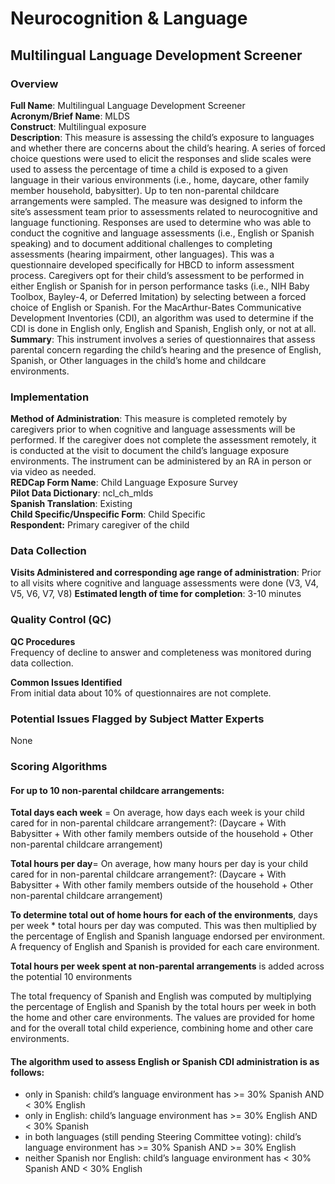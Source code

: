 # Neurocognition & Language

## Multilingual Language Development Screener
### Overview
**Full Name**: Multilingual Language Development Screener    
**Acronym/Brief Name**: MLDS    
**Construct**: Multilingual exposure       
**Description**: This measure is assessing the child’s exposure to languages and whether there are concerns about the child’s hearing. A series of forced choice questions were used to elicit the responses and slide scales were used to assess the percentage of time a child is exposed to a given language in their various environments (i.e., home, daycare, other family member household, babysitter). Up to ten non-parental childcare arrangements were sampled. The measure was designed to inform the site’s assessment team prior to assessments related to neurocognitive and language functioning. Responses are used to determine who was able to conduct the cognitive and language assessments (i.e., English or Spanish speaking) and to document additional challenges to completing assessments (hearing impairment, other languages). This was a questionnaire developed specifically for HBCD to inform assessment process. Caregivers opt for their child’s assessment to be performed in either English or Spanish for in person performance tasks (i.e., NIH Baby Toolbox, Bayley-4, or Deferred Imitation) by selecting between a forced choice of English or Spanish. For the MacArthur-Bates Communicative Development Inventories (CDI), an algorithm was used to determine if the CDI is done in English only, English and Spanish,  English only, or not at all.   
**Summary**: This instrument involves a series of questionnaires that assess parental concern regarding the child’s hearing and the presence of English, Spanish, or Other languages in the child’s home and childcare environments. 

### Implementation
**Method of Administration**: This measure is completed remotely by caregivers prior to when cognitive and language assessments will be performed. If the caregiver does not complete the assessment remotely, it is conducted at the visit to document the child’s language exposure environments. The instrument can be administered by an RA in person or via video as needed.    
**REDCap Form Name**: Child Language Exposure Survey    
**Pilot Data Dictionary**: ncl_ch_mlds  
**Spanish Translation**: Existing   
**Child Specific/Unspecific Form**: Child Specific  
**Respondent:** Primary caregiver of the child

### Data Collection
**Visits Administered and corresponding age range of administration**: Prior to all visits where cognitive and language assessments were done (V3, V4, V5, V6, V7, V8) 
**Estimated length of time for completion**: 3-10 minutes

### Quality Control (QC)
**QC Procedures**   
Frequency of decline to answer and completeness was monitored during data collection.

**Common Issues Identified**    
From initial data about 10% of questionnaires are not complete.

### Potential Issues Flagged by Subject Matter Experts
None

### Scoring Algorithms
#### For up to 10 non-parental childcare arrangements: 

**Total days each week** = On average, how days each week is your child cared for in non-parental childcare arrangement?:  (Daycare + With Babysitter + With other family members outside of the household + Other non-parental childcare arrangement)

**Total hours per day**= On average, how many hours per day is your child cared for in non-parental childcare arrangement?:  (Daycare + With Babysitter + With other family members outside of the household + Other non-parental childcare arrangement)

**To determine total out of home hours for each of the environments**, days per week * total hours per day was computed. This was then multiplied by the percentage of English and Spanish  language endorsed per environment. A frequency of English and Spanish is provided for each care environment.

**Total hours per week spent at non-parental arrangements** is added across the potential 10 environments

The total frequency of Spanish and English was computed by multiplying the percentage of English and Spanish by the total hours per week in both the home and other care environments. The values are provided for home and for the overall total child experience, combining home and other care environments.

#### The algorithm used to assess English or Spanish CDI administration is as follows:
 * only in Spanish: child’s language environment has >= 30% Spanish AND < 30% English
 * only in English: child’s language environment has >= 30% English AND < 30% Spanish
 * in both languages (still pending Steering Committee voting): child’s language environment has >= 30% Spanish AND >= 30% English
 * neither Spanish nor English: child’s language environment has < 30% Spanish AND < 30% English

